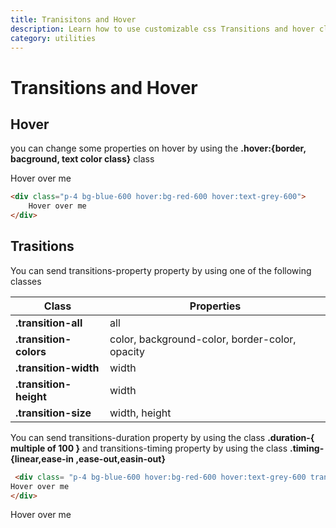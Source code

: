 ```yaml
---
title: Tranisitons and Hover
description: Learn how to use customizable css Transitions and hover classes.
category: utilities
---
```

# Transitions and Hover

## Hover
you can change some properties on hover by using the **.hover:{border, bacground, text color class}** class

<div class="p-4 bg-blue-600 hover:bg-red-600 hover:text-grey-600">
		Hover over me
</div>

```html
<div class="p-4 bg-blue-600 hover:bg-red-600 hover:text-grey-600">
	Hover over me
</div> 
```


## Trasitions

You can send transitions-property property by using one of the following classes

<table class="table table-with-border w-12/12 mb-4">
	<thead>
			<tr>
					<th>
							Class
					</th>
					<th>
							Properties
					</th>
			</tr>
	</thead>
	<tbody>
			<tr>
					<td> <b>.transition-all</b> </td>
					<td>
							all
					</td>
			</tr>
			<tr>
					<td> <b>.transition-colors</b> </td>
					<td>
							color, background-color, border-color, opacity
					</td>
			</tr>
			<tr>
					<td> <b>.transition-width</b> </td>
					<td>
							width
					</td>
			</tr>
			<tr>
					<td> <b>.transition-height</b> </td>
					<td>
							width
					</td>
			</tr>
			<tr>
					<td> <b>.transition-size</b> </td>
					<td>
							width, height
					</td>
			</tr>
	</tbody>
</table>

You can send transitions-duration property by using the class **.duration-{ multiple of 100 }** and transitions-timing property by using the class **.timing-{linear,ease-in ,ease-out,easin-out}**

```html
 <div class= "p-4 bg-blue-600 hover:bg-red-600 hover:text-grey-600 transtion-color duration-200 timing-linear">
Hover over me
</div>   
```
<div class= "p-4 bg-blue-600 hover:bg-red-600 hover:text-grey-600 transtion-color duration-200 timing-linear">
Hover over me
</div> 